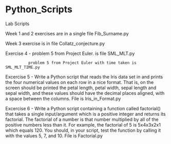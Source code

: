 # Python_Scripts
Lab Scripts

Week 1 and 2 exercises are in a single file Fib_Surname.py

Week 3 exercise is in file Collatz_conjecture.py

Exercise 4 -  problem 5 from Project Euler. is file SML_MLT.py

              problem 5 from Project Euler with time taken is SML_MLT_TIME.py

Excercise 5 - Write a Python script that reads the Iris data set in and prints the four numerical values on each row in a nice format. That is, on the screen should be printed the petal length, petal width, sepal length and sepal width, and these values should have the decimal places aligned, with a space between the columns. File is Iris_in_Format.py


Excercise 6 - Write a Python script containing a function called factorial() that takes a single input/argument which is a positive integer and returns its factorial. The factorial of a number is that number multiplied by all of the positive numbers less than it. For example, the factorial of 5 is 5x4x3x2x1 which equals 120. You should, in your script, test the function by calling it with the values 5, 7, and 10. File is Factorial.py
